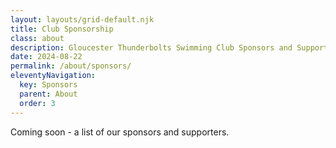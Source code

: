 ```yaml
---
layout: layouts/grid-default.njk
title: Club Sponsorship
class: about
description: Gloucester Thunderbolts Swimming Club Sponsors and Supporters. Supporting our club and our swimmers.
date: 2024-08-22
permalink: /about/sponsors/
eleventyNavigation:
  key: Sponsors
  parent: About
  order: 3
---
```

Coming soon - a list of our sponsors and supporters.
```


